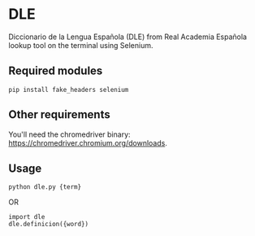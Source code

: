 # DLE

Diccionario de la Lengua Española (DLE) from Real Academia Española lookup tool on the terminal using Selenium.

## Required modules

```
pip install fake_headers selenium
```

## Other requirements

You'll need the chromedriver binary: https://chromedriver.chromium.org/downloads.

## Usage

```
python dle.py {term}
```
OR
```
import dle
dle.definicion({word})
```
